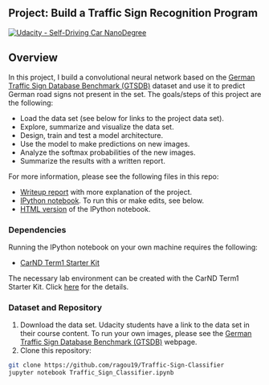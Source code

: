 ## Project: Build a Traffic Sign Recognition Program
[![Udacity - Self-Driving Car NanoDegree](https://s3.amazonaws.com/udacity-sdc/github/shield-carnd.svg)](http://www.udacity.com/drive)

Overview
---
In this project, I build a convolutional neural network based on the [German Traffic Sign Database Benchmark (GTSDB)](http://benchmark.ini.rub.de/) dataset and use it to predict German road signs not present in the set. The goals/steps of this project are the following:
* Load the data set (see below for links to the project data set).
* Explore, summarize and visualize the data set.
* Design, train and test a model architecture.
* Use the model to make predictions on new images.
* Analyze the softmax probabilities of the new images.
* Summarize the results with a written report.

For more information, please see the following files in this repo:
* [Writeup report](https://github.com/ragou19/Traffic-Sign-Classifier/blob/master/writeup.md) with more explanation of the project.
* [IPython notebook](https://github.com/ragou19/Traffic-Sign-Classifier/blob/master/Traffic_Sign_Classifier.ipynb). To run this or make edits, see below.
* [HTML version](https://github.com/ragou19/Traffic-Sign-Classifier/blob/master/Traffic_Sign_Classifier.html) of the IPython notebook.

### Dependencies
Running the IPython notebook on your own machine requires the following:

* [CarND Term1 Starter Kit](https://github.com/udacity/CarND-Term1-Starter-Kit)

The necessary lab environment can be created with the CarND Term1 Starter Kit. Click [here](https://github.com/udacity/CarND-Term1-Starter-Kit/blob/master/README.md) for the details.

### Dataset and Repository

1. Download the data set. Udacity students have a link to the data set in their course content. To run your own images, please see the [German Traffic Sign Database Benchmark (GTSDB)](http://benchmark.ini.rub.de/) webpage.
2. Clone this repository:
```sh
git clone https://github.com/ragou19/Traffic-Sign-Classifier
jupyter notebook Traffic_Sign_Classifier.ipynb
```
